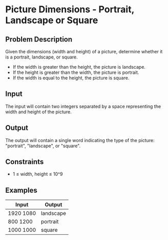 # Picture Dimensions - Portrait, Landscape or Square
## Problem Description
Given the dimensions (width and height) of a picture, determine whether it is a portrait, landscape, or square.

- If the width is greater than the height, the picture is landscape.
- If the height is greater than the width, the picture is portrait.
- If the width is equal to the height, the picture is square.

## Input
The input will contain two integers separated by a space representing the width and height of the picture.

## Output
The output will contain a single word indicating the type of the picture: "portrait", "landscape", or "square".

## Constraints
- 1 ≤ width, height ≤ 10^9

## Examples
|Input|Output|
|-|-|
|1920 1080|landscape|
|800 1200|portrait|
|1000 1000|square|